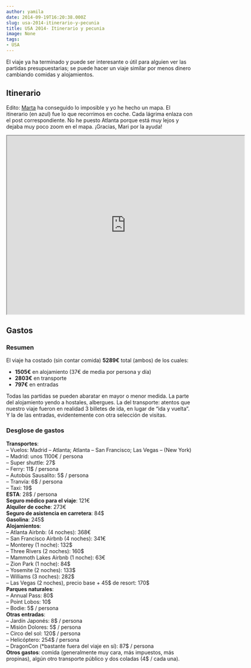 ```yaml
---
author: yamila
date: 2014-09-19T16:20:38.000Z
slug: usa-2014-itinerario-y-pecunia
title: USA 2014- Itinerario y pecunia
image: None
tags:
- USA
---
```



El viaje ya ha terminado y puede ser interesante o útil para alguien ver las partidas presupuestarias; se puede hacer un viaje similar por menos dinero cambiando comidas y alojamientos.


## Itinerario

Edito: [Marta](http:/claineniniel.blogspot.com) ha conseguido lo imposible y yo he hecho un mapa. El itinerario (en azul) fue lo que recorrimos en coche. Cada lágrima enlaza con el post correspondiente. No he puesto Atlanta porque está muy lejos y dejaba muy poco zoom en el mapa. ¡Gracias, Mari por la ayuda! 
<iframe height="480" src="https:/mapsengine.google.com/map/u/0/embed?mid=zDdLex6w5VzM.kGG-iwz5i0Zg" width="640"></iframe>


## Gastos

### Resumen

El viaje ha costado (sin contar comida) **5289€** total (ambos) de los cuales:

- **1505€** en alojamiento (37€ de media por persona y día)
- **2803€** en transporte
- **797€** en entradas

Todas las partidas se pueden abaratar en mayor o menor medida. La parte del alojamiento yendo a hostales, albergues. La del transporte: atentos que nuestro viaje fueron en realidad 3 billetes de ida, en lugar de “ida y vuelta”. Y la de las entradas, evidentemente con otra selección de visitas.

### Desglose de gastos

**Transportes**:  
 – Vuelos: Madrid – Atlanta; Atlanta – San Francisco; Las Vegas – (New York) – Madrid: unos 1100€ / persona  
 – Super shuttle: 27$  
 – Ferry: 11$ / persona  
 – Autobús Sausalito: 5$ / persona  
 – Tranvía: 6$ / persona  
 – Taxi: 19$  
**ESTA**: 28$ / persona  
**Seguro médico para el viaje**: 121€  
**Alquiler de coche**: 273€  
**Seguro de asistencia en carretera**: 84$  
**Gasolina**: 245$  
**Alojamientos**:  
 – Atlanta Airbnb: (4 noches): 368€  
 – San Francisco Airbnb (4 noches): 341€  
 – Monterey (1 noche): 132$  
 – Three Rivers (2 noches): 160$  
 – Mammoth Lakes Airbnb (1 noche): 63€  
 – Zion Park (1 noche): 84$  
 – Yosemite (2 noches): 133$  
 – Williams (3 noches): 282$  
 – Las Vegas (2 noches), precio base + 45$ de resort: 170$  
**Parques naturales**:  
 – Annual Pass: 80$  
 – Point Lobos: 10$  
 – Bodie: 5$ / persona  
**Otras entradas**:  
 – Jardín Japonés: 8$ / persona  
 – Misión Dolores: 5$ / persona  
 – Circo del sol: 120$ / persona  
 – Helicóptero: 254$ / persona  
 – DragonCon (*bastante fuera del viaje en sí): 87$ / persona  
**Otros gastos**: comida (generalmente muy cara, más impuestos, más propinas), algún otro transporte público y dos coladas (4$ / cada una).


